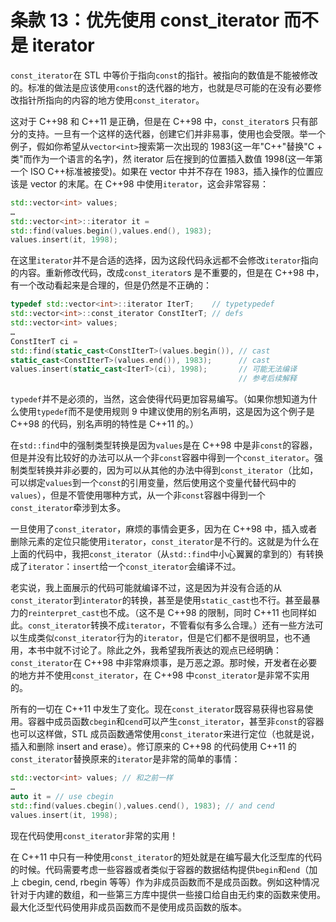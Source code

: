 # 条款 13：优先使用 const_iterator 而不是 iterator

`const_iterator`在 STL 中等价于指向`const`的指针。被指向的数值是不能被修改的。标准的做法是应该使用`const`的迭代器的地方，也就是尽可能的在没有必要修改指针所指向的内容的地方使用`const_iterator`。

这对于 C++98 和 C++11 是正确，但是在 C++98 中，`const_iterator`s 只有部分的支持。一旦有一个这样的迭代器，创建它们并非易事，使用也会受限。举一个例子，假如你希望从`vector<int>`搜索第一次出现的 1983(这一年"C++"替换"C + 类"而作为一个语言的名字)，然 iterator 后在搜到的位置插入数值 1998(这一年第一个 ISO C++标准被接受)。如果在 vector 中并不存在 1983，插入操作的位置应该是 vector 的末尾。在 C++98 中使用`iterator`，这会非常容易：

```cpp
std::vector<int> values;
…
std::vector<int>::iterator it =
std::find(values.begin(),values.end(), 1983);
values.insert(it, 1998);
```

在这里`iterator`并不是合适的选择，因为这段代码永远都不会修改`iterator`指向的内容。重新修改代码，改成`const_iterator`s 是不重要的，但是在 C++98 中，有一个改动看起来是合理的，但是仍然是不正确的：

```cpp
typedef std::vector<int>::iterator IterT;    // typetypedef
std::vector<int>::const_iterator ConstIterT; // defs
std::vector<int> values;
…
ConstIterT ci =
std::find(static_cast<ConstIterT>(values.begin()), // cast
static_cast<ConstIterT>(values.end()), 1983);      // cast
values.insert(static_cast<IterT>(ci), 1998);       // 可能无法编译
                                                   // 参考后续解释
```

`typedef`并不是必须的，当然，这会使得代码更加容易编写。（如果你想知道为什么使用`typedef`而不是使用规则 9 中建议使用的别名声明，这是因为这个例子是 C++98 的代码，别名声明的特性是 C++11 的。）

在`std::find`中的强制类型转换是因为`values`是在 C++98 中是非`const`的容器，但是并没有比较好的办法可以从一个非`const`容器中得到一个`const_iterator`。强制类型转换并非必要的，因为可以从其他的办法中得到`const_iterator`（比如，可以绑定`values`到一个`const`的引用变量，然后使用这个变量代替代码中的`values`），但是不管使用哪种方式，从一个非`const`容器中得到一个`const_iterator`牵涉到太多。

一旦使用了`const_iterator`，麻烦的事情会更多，因为在 C++98 中，插入或者删除元素的定位只能使用`iterator`，`const_iterator`是不行的。这就是为什么在上面的代码中，我把`const_iterator`（从`std::find`中小心翼翼的拿到的）有转换成了`iterator`：`insert`给一个`const_iterator`会编译不过。

老实说，我上面展示的代码可能就编译不过，这是因为并没有合适的从`const_iterator`到`interator`的转换，甚至是使用`static_cast`也不行。甚至最暴力的`reinterpret_cast`也不成。（这不是 C++98 的限制，同时 C++11 也同样如此。`const_iterator`转换不成`iterator`，不管看似有多么合理。）还有一些方法可以生成类似`const_iterator`行为的`iterator`，但是它们都不是很明显，也不通用，本书中就不讨论了。除此之外，我希望我所表达的观点已经明确：`const_iterator`在 C++98 中非常麻烦事，是万恶之源。那时候，开发者在必要的地方并不使用`const_iterator`，在 C++98 中`const_iterator`是非常不实用的。

所有的一切在 C++11 中发生了变化。现在`const_iterator`既容易获得也容易使用。容器中成员函数`cbegin`和`cend`可以产生`const_iterator`，甚至非`const`的容器也可以这样做，STL 成员函数通常使用`const_iterator`来进行定位（也就是说，插入和删除 insert and erase）。修订原来的 C++98 的代码使用 C++11 的`const_iterator`替换原来的`iterator`是非常的简单的事情：

```cpp
std::vector<int> values; // 和之前一样
…
auto it = // use cbegin
std::find(values.cbegin(),values.cend(), 1983); // and cend
values.insert(it, 1998);
```

现在代码使用`const_iterator`非常的实用！

在 C++11 中只有一种使用`const_iterator`的短处就是在编写最大化泛型库的代码的时候。代码需要考虑一些容器或者类似于容器的数据结构提供`begin`和`end`（加上 cbegin, cend, rbegin 等等）作为非成员函数而不是成员函数。例如这种情况针对于内建的数组，和一些第三方库中提供一些接口给自由无约束的函数来使用。最大化泛型代码使用非成员函数而不是使用成员函数的版本。

